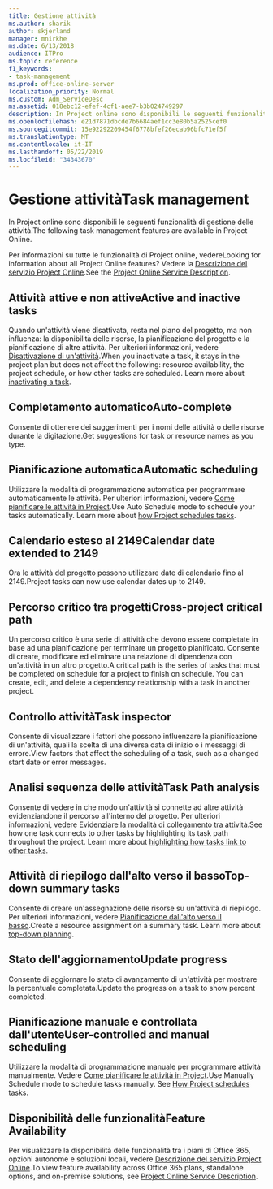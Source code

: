 ```yaml
---
title: Gestione attività
ms.author: sharik
author: skjerland
manager: mnirkhe
ms.date: 6/13/2018
audience: ITPro
ms.topic: reference
f1_keywords:
- task-management
ms.prod: office-online-server
localization_priority: Normal
ms.custom: Adm_ServiceDesc
ms.assetid: 018ebc12-efef-4cf1-aee7-b3b024749297
description: In Project online sono disponibili le seguenti funzionalità di gestione delle attività.
ms.openlocfilehash: e21d7871dbcde7b6684aef1cc3e80b5a2525cef0
ms.sourcegitcommit: 15e92292209454f6778bfef26ecab96bfc71ef5f
ms.translationtype: MT
ms.contentlocale: it-IT
ms.lasthandoff: 05/22/2019
ms.locfileid: "34343670"
---
```

# <a name="task-management"></a><span data-ttu-id="121cf-103">Gestione attività</span><span class="sxs-lookup"><span data-stu-id="121cf-103">Task management</span></span>

<span data-ttu-id="121cf-104">In Project online sono disponibili le seguenti funzionalità di gestione delle attività.</span><span class="sxs-lookup"><span data-stu-id="121cf-104">The following task management features are available in Project Online.</span></span>
  
<span data-ttu-id="121cf-105">Per informazioni su tutte le funzionalità di Project online, vedere</span><span class="sxs-lookup"><span data-stu-id="121cf-105">Looking for information about all Project Online features?</span></span> <span data-ttu-id="121cf-106">Vedere la [Descrizione del servizio Project Online](project-online-service-description.md).</span><span class="sxs-lookup"><span data-stu-id="121cf-106">See the [Project Online Service Description](project-online-service-description.md).</span></span>
  
## <a name="active-and-inactive-tasks"></a><span data-ttu-id="121cf-107">Attività attive e non attive</span><span class="sxs-lookup"><span data-stu-id="121cf-107">Active and inactive tasks</span></span>
<span data-ttu-id="121cf-108"><a name="bkmk_ActiveInactiveTasks"> </a></span><span class="sxs-lookup"><span data-stu-id="121cf-108"></span></span>

<span data-ttu-id="121cf-p102">Quando un'attività viene disattivata, resta nel piano del progetto, ma non influenza: la disponibilità delle risorse, la pianificazione del progetto e la pianificazione di altre attività. Per ulteriori informazioni, vedere [Disattivazione di un'attività](https://go.microsoft.com/fwlink/p/?LinkId=271335).</span><span class="sxs-lookup"><span data-stu-id="121cf-p102">When you inactivate a task, it stays in the project plan but does not affect the following: resource availability, the project schedule, or how other tasks are scheduled. Learn more about [inactivating a task](https://go.microsoft.com/fwlink/p/?LinkId=271335).</span></span>
  
## <a name="auto-complete"></a><span data-ttu-id="121cf-111">Completamento automatico</span><span class="sxs-lookup"><span data-stu-id="121cf-111">Auto-complete</span></span>
<span data-ttu-id="121cf-112"><a name="bkmk_AutoComplete"> </a></span><span class="sxs-lookup"><span data-stu-id="121cf-112"></span></span>

<span data-ttu-id="121cf-113">Consente di ottenere dei suggerimenti per i nomi delle attività o delle risorse durante la digitazione.</span><span class="sxs-lookup"><span data-stu-id="121cf-113">Get suggestions for task or resource names as you type.</span></span> 
  
## <a name="automatic-scheduling"></a><span data-ttu-id="121cf-114">Pianificazione automatica</span><span class="sxs-lookup"><span data-stu-id="121cf-114">Automatic scheduling</span></span>
<span data-ttu-id="121cf-115"><a name="bkmk_AutomaticScheduling"> </a></span><span class="sxs-lookup"><span data-stu-id="121cf-115"></span></span>

<span data-ttu-id="121cf-p103">Utilizzare la modalità di programmazione automatica per programmare automaticamente le attività. Per ulteriori informazioni, vedere [Come pianificare le attività in Project](https://go.microsoft.com/fwlink/p/?LinkId=271331).</span><span class="sxs-lookup"><span data-stu-id="121cf-p103">Use Auto Schedule mode to schedule your tasks automatically. Learn more about [how Project schedules tasks](https://go.microsoft.com/fwlink/p/?LinkId=271331).</span></span> 
  
## <a name="calendar-date-extended-to-2149"></a><span data-ttu-id="121cf-118">Calendario esteso al 2149</span><span class="sxs-lookup"><span data-stu-id="121cf-118">Calendar date extended to 2149</span></span>
<span data-ttu-id="121cf-119"><a name="bkmk_Calendardatextended"> </a></span><span class="sxs-lookup"><span data-stu-id="121cf-119"></span></span>

<span data-ttu-id="121cf-120">Ora le attività del progetto possono utilizzare date di calendario fino al 2149.</span><span class="sxs-lookup"><span data-stu-id="121cf-120">Project tasks can now use calendar dates up to 2149.</span></span> 
  
## <a name="cross-project-critical-path"></a><span data-ttu-id="121cf-121">Percorso critico tra progetti</span><span class="sxs-lookup"><span data-stu-id="121cf-121">Cross-project critical path</span></span>
<span data-ttu-id="121cf-122"><a name="bkmk_Cross_projectcriticalpath"> </a></span><span class="sxs-lookup"><span data-stu-id="121cf-122"></span></span>

<span data-ttu-id="121cf-p104">Un percorso critico è una serie di attività che devono essere completate in base ad una pianificazione per terminare un progetto pianificato. Consente di creare, modificare ed eliminare una relazione di dipendenza con un'attività in un altro progetto.</span><span class="sxs-lookup"><span data-stu-id="121cf-p104">A critical path is the series of tasks that must be completed on schedule for a project to finish on schedule. You can create, edit, and delete a dependency relationship with a task in another project.</span></span> 
  
## <a name="task-inspector"></a><span data-ttu-id="121cf-125">Controllo attività</span><span class="sxs-lookup"><span data-stu-id="121cf-125">Task inspector</span></span>
<span data-ttu-id="121cf-126"><a name="bkmk_Taskinspector"> </a></span><span class="sxs-lookup"><span data-stu-id="121cf-126"></span></span>

<span data-ttu-id="121cf-127">Consente di visualizzare i fattori che possono influenzare la pianificazione di un'attività, quali la scelta di una diversa data di inizio o i messaggi di errore.</span><span class="sxs-lookup"><span data-stu-id="121cf-127">View factors that affect the scheduling of a task, such as a changed start date or error messages.</span></span>
  
## <a name="task-path-analysis"></a><span data-ttu-id="121cf-128">Analisi sequenza delle attività</span><span class="sxs-lookup"><span data-stu-id="121cf-128">Task Path analysis</span></span>
<span data-ttu-id="121cf-129"><a name="bkmk_TaskPath"> </a></span><span class="sxs-lookup"><span data-stu-id="121cf-129"></span></span>

<span data-ttu-id="121cf-p105">Consente di vedere in che modo un'attività si connette ad altre attività evidenziandone il percorso all'interno del progetto. Per ulteriori informazioni, vedere [Evidenziare la modalità di collegamento tra attività](https://go.microsoft.com/fwlink/p/?LinkId=271345).</span><span class="sxs-lookup"><span data-stu-id="121cf-p105">See how one task connects to other tasks by highlighting its task path throughout the project. Learn more about [highlighting how tasks link to other tasks](https://go.microsoft.com/fwlink/p/?LinkId=271345).</span></span>
  
## <a name="top-down-summary-tasks"></a><span data-ttu-id="121cf-132">Attività di riepilogo dall'alto verso il basso</span><span class="sxs-lookup"><span data-stu-id="121cf-132">Top-down summary tasks</span></span>
<span data-ttu-id="121cf-133"><a name="bkmk_Topdownsummarytasks"> </a></span><span class="sxs-lookup"><span data-stu-id="121cf-133"></span></span>

<span data-ttu-id="121cf-p106">Consente di creare un'assegnazione delle risorse su un'attività di riepilogo. Per ulteriori informazioni, vedere [Pianificazione dall'alto verso il basso](https://go.microsoft.com/fwlink/p/?LinkId=271333).</span><span class="sxs-lookup"><span data-stu-id="121cf-p106">Create a resource assignment on a summary task. Learn more about [top-down planning](https://go.microsoft.com/fwlink/p/?LinkId=271333).</span></span>
  
## <a name="update-progress"></a><span data-ttu-id="121cf-136">Stato dell'aggiornamento</span><span class="sxs-lookup"><span data-stu-id="121cf-136">Update progress</span></span>
<span data-ttu-id="121cf-137"><a name="bkmk_Updateprogress"> </a></span><span class="sxs-lookup"><span data-stu-id="121cf-137"></span></span>

<span data-ttu-id="121cf-138">Consente di aggiornare lo stato di avanzamento di un'attività per mostrare la percentuale completata.</span><span class="sxs-lookup"><span data-stu-id="121cf-138">Update the progress on a task to show percent completed.</span></span>
  
## <a name="user-controlled-and-manual-scheduling"></a><span data-ttu-id="121cf-139">Pianificazione manuale e controllata dall'utente</span><span class="sxs-lookup"><span data-stu-id="121cf-139">User-controlled and manual scheduling</span></span>
<span data-ttu-id="121cf-140"><a name="bkmk_User_controlledManualscheduling"> </a></span><span class="sxs-lookup"><span data-stu-id="121cf-140"></span></span>

<span data-ttu-id="121cf-p107">Utilizzare la modalità di programmazione manuale per programmare attività manualmente. Vedere [Come pianificare le attività in Project](https://go.microsoft.com/fwlink/p/?LinkId=271331).</span><span class="sxs-lookup"><span data-stu-id="121cf-p107">Use Manually Schedule mode to schedule tasks manually. See [How Project schedules tasks](https://go.microsoft.com/fwlink/p/?LinkId=271331).</span></span>
  
## <a name="feature-availability"></a><span data-ttu-id="121cf-143">Disponibilità delle funzionalità</span><span class="sxs-lookup"><span data-stu-id="121cf-143">Feature Availability</span></span>
<span data-ttu-id="121cf-144"><a name="bkmk_User_controlledManualscheduling"> </a></span><span class="sxs-lookup"><span data-stu-id="121cf-144"></span></span>

<span data-ttu-id="121cf-145">Per visualizzare la disponibilità delle funzionalità tra i piani di Office 365, opzioni autonome e soluzioni locali, vedere [Descrizione del servizio Project Online](project-online-service-description.md).</span><span class="sxs-lookup"><span data-stu-id="121cf-145">To view feature availability across Office 365 plans, standalone options, and on-premise solutions, see [Project Online Service Description](project-online-service-description.md).</span></span>
  

